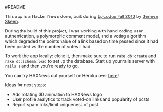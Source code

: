 #README

This app is a Hacker News clone, built during [Epicodus Fall 2013](http://www.epicodus.com) by [Geneva Skeen](http://geneevesco.site44.com).

During the build of this project, I was working with hand coding user authentication, a polymorphic comment model, and a voting algorithm which degraded the points value of a link based on time passed since it had been posted vs the number of votes it had. 

To work the app locally: clone it, then make sure to run `rake db:create` and `rake db:schema:load` to set up the database. Start up your rails server with `rails s` and then you're ready to go.

You can try HAXNews out yourself on Heroku over [here](http://haxnews.herokuapp.com)!

Ideas for next steps: 
* Add rotating 3D animation to HAXNews logo
* User profile analytics to track voted-on links and popularity of posts
* Report spam links/limit uniqueness of post

